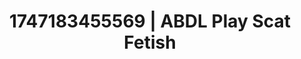 ---
categories:
- Alt aesthetic girls
- Volleyball
- Eco-erotica
- Breath play
- Shadow kink
image: /assets/images/1747183455569.jpg
layout: post
seo:
  description: Featured content with sensual Scat Fetish, ABDL Play. HD images available.
  keywords: Scat Fetish, ABDL Play
  og_image: /assets/images/1747183455569.jpg
  schema_type: VisualArtwork
tags:
- '#1747183455569'
- ABDL Play
- Scat Fetish
title: 1747183455569 | ABDL Play Scat Fetish
---